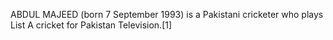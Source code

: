 ABDUL MAJEED (born 7 September 1993) is a Pakistani cricketer who plays List A cricket for Pakistan Television.[1]
